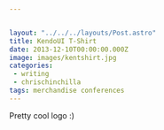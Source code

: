 ```yaml
---


layout: "../../../layouts/Post.astro"
title: KendoUI T-Shirt
date: 2013-12-10T00:00:00.000Z
image: images/kentshirt.jpg
categories:
 - writing
 - chrischinchilla
tags: merchandise conferences
---
```


Pretty cool logo :)
